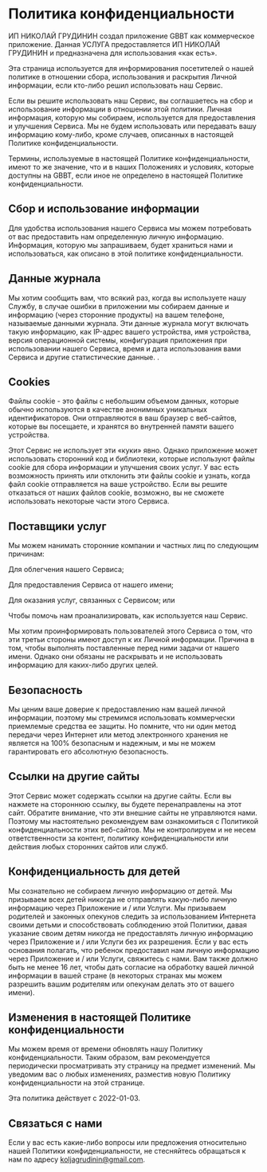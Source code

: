 # Политика конфиденциальности

ИП НИКОЛАЙ ГРУДИНИН создал приложение GBBT как коммерческое приложение. Данная УСЛУГА предоставляется ИП НИКОЛАЙ ГРУДИНИН и предназначена для использования «как есть».

Эта страница используется для информирования посетителей о нашей политике в отношении сбора, использования и раскрытия Личной информации, если кто-либо решил использовать наш Сервис.

Если вы решите использовать наш Сервис, вы соглашаетесь на сбор и использование информации в отношении этой политики. Личная информация, которую мы собираем, используется для предоставления и улучшения Сервиса. Мы не будем использовать или передавать вашу информацию кому-либо, кроме случаев, описанных в настоящей Политике конфиденциальности.

Термины, используемые в настоящей Политике конфиденциальности, имеют то же значение, что и в наших Положениях и условиях, которые доступны на GBBT, если иное не определено в настоящей Политике конфиденциальности.

## Сбор и использование информации

Для удобства использования нашего Сервиса мы можем потребовать от вас предоставить нам определенную личную информацию. Информация, которую мы запрашиваем, будет храниться нами и использоваться, как описано в этой политике конфиденциальности.

## Данные журнала

Мы хотим сообщить вам, что всякий раз, когда вы используете нашу Службу, в случае ошибки в приложении мы собираем данные и информацию (через сторонние продукты) на вашем телефоне, называемые данными журнала. Эти данные журнала могут включать такую ​​информацию, как IP-адрес вашего устройства, имя устройства, версия операционной системы, конфигурация приложения при использовании нашего Сервиса, время и дата использования вами Сервиса и другие статистические данные. .

## Cookies

Файлы cookie - это файлы с небольшим объемом данных, которые обычно используются в качестве анонимных уникальных идентификаторов. Они отправляются в ваш браузер с веб-сайтов, которые вы посещаете, и хранятся во внутренней памяти вашего устройства.

Этот Сервис не использует эти «куки» явно. Однако приложение может использовать сторонний код и библиотеки, которые используют файлы cookie для сбора информации и улучшения своих услуг. У вас есть возможность принять или отклонить эти файлы cookie и узнать, когда файл cookie отправляется на ваше устройство. Если вы решите отказаться от наших файлов cookie, возможно, вы не сможете использовать некоторые части этого Сервиса.

## Поставщики услуг

Мы можем нанимать сторонние компании и частных лиц по следующим причинам:

Для облегчения нашего Сервиса;

Для предоставления Сервиса от нашего имени;

Для оказания услуг, связанных с Сервисом; или

Чтобы помочь нам проанализировать, как используется наш Сервис.

Мы хотим проинформировать пользователей этого Сервиса о том, что эти третьи стороны имеют доступ к их Личной информации. Причина в том, чтобы выполнять поставленные перед ними задачи от нашего имени. Однако они обязаны не раскрывать и не использовать информацию для каких-либо других целей.

## Безопасность

Мы ценим ваше доверие к предоставлению нам вашей личной информации, поэтому мы стремимся использовать коммерчески приемлемые средства ее защиты. Но помните, что ни один метод передачи через Интернет или метод электронного хранения не является на 100% безопасным и надежным, и мы не можем гарантировать его абсолютную безопасность.

## Ссылки на другие сайты

Этот Сервис может содержать ссылки на другие сайты. Если вы нажмете на стороннюю ссылку, вы будете перенаправлены на этот сайт. Обратите внимание, что эти внешние сайты не управляются нами. Поэтому мы настоятельно рекомендуем вам ознакомиться с Политикой конфиденциальности этих веб-сайтов. Мы не контролируем и не несем ответственности за контент, политику конфиденциальности или действия любых сторонних сайтов или служб.

## Конфиденциальность для детей

Мы сознательно не собираем личную информацию от детей. Мы призываем всех детей никогда не отправлять какую-либо личную информацию через Приложение и / или Услуги. Мы призываем родителей и законных опекунов следить за использованием Интернета своими детьми и способствовать соблюдению этой Политики, давая указание своим детям никогда не предоставлять личную информацию через Приложение и / или Услуги без их разрешения. Если у вас есть основания полагать, что ребенок предоставил нам личную информацию через Приложение и / или Услуги, свяжитесь с нами. Вам также должно быть не менее 16 лет, чтобы дать согласие на обработку вашей личной информации в вашей стране (в некоторых странах мы можем разрешить вашим родителям или опекунам делать это от вашего имени).

## Изменения в настоящей Политике конфиденциальности

Мы можем время от времени обновлять нашу Политику конфиденциальности. Таким образом, вам рекомендуется периодически просматривать эту страницу на предмет изменений. Мы уведомим вас о любых изменениях, разместив новую Политику конфиденциальности на этой странице.

Эта политика действует с 2022-01-03.

## Связаться с нами

Если у вас есть какие-либо вопросы или предложения относительно нашей Политики конфиденциальности, не стесняйтесь обращаться к нам по адресу koljagrudinin@gmail.com.